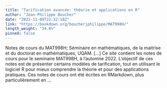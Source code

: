 ```yaml
---
title: "Tarification avancée: théorie et applications en R"
author: "Jean-Philippe Boucher"
date: "2022-11-09T22:32:18Z"
link: "https://bookdown.org/boucherjphilippe/MAT998H/"
length_weight: "34.6%"
pinned: false
---
```


Notes de cours du MAT998H; Séminaire en mathématiques, de la maitrise et du doctorat en mathématiques, UQAM. [...] Ce site contient les notes de cours pour le seminaire MAT998H, à l’automne 2022. L’objectif de ces notes est de présenter certains modèles de tarification, tout en utilisant le logiciel R pour mieux comprendre la théorie et pour des applications pratiques. Ces notes de cours ont été écrites en RMarkdown, plus particulièrement en ...
